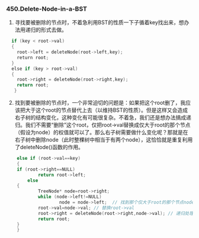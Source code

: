### 450.Delete-Node-in-a-BST

1. 寻找要被删除的节点时，不着急利用BST的性质一下子循着key找出来，想办法用递归的形式去做。
```cpp
  if (key < root->val) 
  {
    root->left = deleteNode(root->left,key);
    return root;
  }
  else if (key > root->val) 
  {
    root->right = deleteNode(root->right,key);
    return root;
   }
```
2. 找到要被删除的节点时，一个非常迫切的问题是：如果把这个root删了，我应该把大于这个root的节点替代上去（以维持BST的性质）。但是这样又会造成右子树的结构变化，这种变化有可能很复杂。不着急，我们还是想办法搞成递归。我们不需要“删除”这个root，仅把root->val替换成仅大于root的那个节点（假设为node）的权值就可以了。那么右子树需要做什么变化呢？那就是在右子树中删除node（此时整棵树中相当于有两个node），这恰恰就是重复利用了deleteNode()函数的作用。
```cpp
	else if (root->val==key)
	{
    if (root->right==NULL)
        	return root->left;				
		else
    {
         	TreeNode* node=root->right;
         	while (node->left!=NULL)
               		node = node->left;  // 找到那个仅大于root的那个节点node
         	root->val=node->val; // 替换root->val
         	root->right = deleteNode(root->right,node->val); // 递归处理右子树
         	return root;
    }
	}
```                
